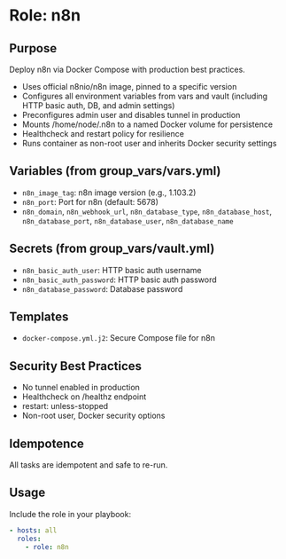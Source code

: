 # Role: n8n

## Purpose
Deploy n8n via Docker Compose with production best practices.
- Uses official n8nio/n8n image, pinned to a specific version
- Configures all environment variables from vars and vault (including HTTP basic auth, DB, and admin settings)
- Preconfigures admin user and disables tunnel in production
- Mounts /home/node/.n8n to a named Docker volume for persistence
- Healthcheck and restart policy for resilience
- Runs container as non-root user and inherits Docker security settings

## Variables (from group_vars/vars.yml)
- `n8n_image_tag`: n8n image version (e.g., 1.103.2)
- `n8n_port`: Port for n8n (default: 5678)
- `n8n_domain`, `n8n_webhook_url`, `n8n_database_type`, `n8n_database_host`, `n8n_database_port`, `n8n_database_user`, `n8n_database_name`

## Secrets (from group_vars/vault.yml)
- `n8n_basic_auth_user`: HTTP basic auth username
- `n8n_basic_auth_password`: HTTP basic auth password
- `n8n_database_password`: Database password

## Templates
- `docker-compose.yml.j2`: Secure Compose file for n8n

## Security Best Practices
- No tunnel enabled in production
- Healthcheck on /healthz endpoint
- restart: unless-stopped
- Non-root user, Docker security options

## Idempotence
All tasks are idempotent and safe to re-run.

## Usage
Include the role in your playbook:
```yaml
- hosts: all
  roles:
    - role: n8n
```
